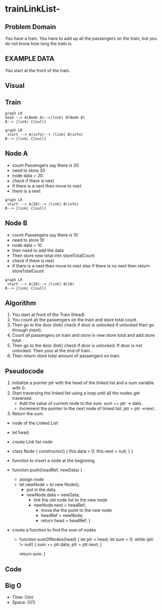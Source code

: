 # trainLinkList-

## Problem Domain

You have a train. You have to add up all the passengers on the train, but you do not know how long the train is.

## EXAMPLE DATA

You start at the front of the train.

## Visual

## Train

```mermaid
graph LR
head --> A(Node A)-->|link| B(Node B)
B--> |link| C[null]
```

```mermaid
graph LR
 start --> A(info)--> |link| B(info)
B--> |link| C[null]
```

## Node A

- count Passengers say there is 20
- need to store 20
- node data = 20
- check if there is next
- if there is a next then move to next
- there is a next

```mermaid
graph LR
 start --> A(20)--> |link| B(info)
B--> |link| C[null]
```

## Node B

- count Passengers say there is 10
- need to store 10
- node data = 10
- then need to add the data
- Then store new total into storeTotalCount
- check if there is next
- if there is a next then move to next else if there is no next then return storeTotalCount

```mermaid
graph LR
 start --> A(20)--> |link| B(10)
B--> |link| C[null]
```

## Algorithm

1. You start at front of the Train (Head)
2. You count all the passengers on the train and store total count.
3. Then go to the door (link) check if door is unlocked if unlocked then go through (next).
4. Count all passengers on train and store in new store total and add store total.
5. Then go to the door (link) check if door is unlocked. If door is not unlocked. Then your at the end of train.
6. Then return store total amount of passengers on train.

## Pseudocode

1. Initialize a pointer ptr with the head of the linked list and a sum variable with 0.
2. Start traversing the linked list using a loop until all the nodes get traversed.
    - Add the value of current node to the sum. sum += ptr -> data .
    - Increment the pointer to the next node of linked list. ptr = ptr ->next .
3. Return the sum.

- node of the Linked List
- let head;
- create Link list node
- class Node {
  constructor() {
    this.data = 0;
    this.next = null;
  }
}
- function to insert a node at the beginning
- function push(headRef, newData) {
  - assign node
  - let newNode = to new Node();
    - put in the data
    - newNode.data = newData;
      - link the old node list to the new node
      - newNode.next = headRef;
        - move the the point to the new node
        - headRef = newNode;
        - return head = headRef;
}

- create a function to find the sum of nodes
  - function sumOfNodes(head) {
      let ptr = head;
        let sum = 0;
        while (ptr != null) {
          sum += ptr.data;
           ptr = ptr.next;
        }
  
    return sum;
    }

## Code

## Big O

- Time: O(n)
- Space: O(1)
